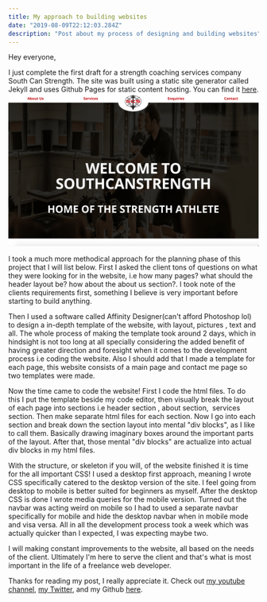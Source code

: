 ```yaml
---
title: My approach to building websites
date: "2019-08-09T22:12:03.284Z"
description: "Post about my process of designing and building websites"
---
```


Hey everyone,

I just complete the first draft for a strength coaching services company South Can Strength. The site was built using a static site generator called Jekyll and uses Github Pages for static content hosting. You can find it [here](https://shehanat.github.io/southCanStrengthWebsite).
![Image of SouthCanStrength homepage](./img1.png)

I took a much more methodical approach for the planning phase of this project that I will list below. First I asked the client tons of questions on what they were looking for in the website, i.e how many pages? what should the header layout be? how about the about us section?. I took note of the clients requirements first, something I believe is very important before starting to build anything.

Then I used a software called Affinity Designer(can't afford Photoshop lol) to design a in-depth template of the website, with layout, pictures , text and all. The whole process of making the template took around 2 days, which in hindsight is not too long at all specially considering the added benefit of having greater direction and foresight when it comes to the development process i.e coding the website. Also I should add that I made a template for each page, this website consists of a main page and contact me page so two templates were made.

Now the time came to code the website! First I code the html files. To do this I put the template beside my code editor, then visually break the layout of each page into sections i.e header section , about section,  services section. Then make separate html files for each section. Now I go into each section and break down the section layout into mental "div blocks", as I like to call them. Basically drawing imaginary boxes around the important parts of the layout. After that, those mental "div blocks" are actualize into actual div blocks in my html files.

With the structure, or skeleton if you will, of the website finished it is time for the all important CSS! I used a desktop first approach, meaning I wrote CSS specifically catered to the desktop version of the site. I feel going from desktop to mobile is better suited for beginners as myself. After the desktop CSS is done I wrote media queries for the mobile version. Turned out the navbar was acting weird on mobile so I had to used a separate navbar specifically for mobile and hide the desktop navbar when in mobile mode and visa versa. All in all the development process took a week which was actually quicker than I expected, I was expecting maybe two.

I will making constant improvements to the website, all based on the needs of the client. Ultimately I'm here to serve the client and that's what is most important in the life of a freelance web developer.

Thanks for reading my post, I really appreciate it. Check out [my youtube channel](https://www.youtube.com/channel/UCtxed_NljgtAXrQMMdLvhrQ), [my Twitter](https://twitter.com/Shehan_Atuk), and my Github [here](https://github.com/ShehanAT).

